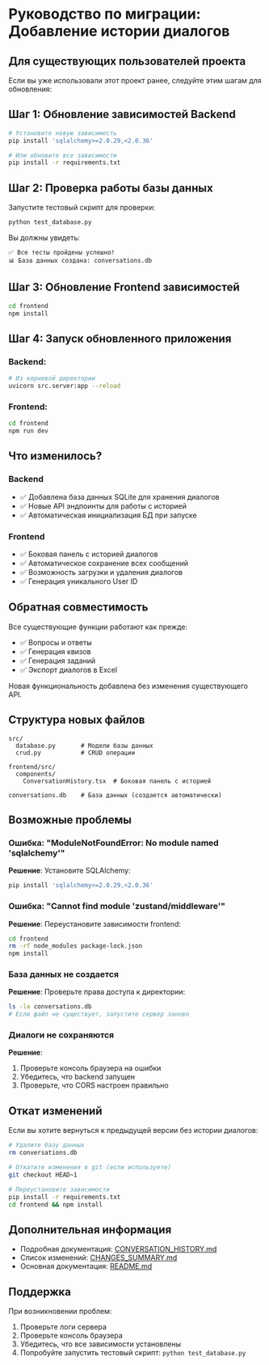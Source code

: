 # Руководство по миграции: Добавление истории диалогов

## Для существующих пользователей проекта

Если вы уже использовали этот проект ранее, следуйте этим шагам для обновления:

## Шаг 1: Обновление зависимостей Backend

```bash
# Установите новую зависимость
pip install 'sqlalchemy>=2.0.29,<2.0.36'

# Или обновите все зависимости
pip install -r requirements.txt
```

## Шаг 2: Проверка работы базы данных

Запустите тестовый скрипт для проверки:

```bash
python test_database.py
```

Вы должны увидеть:
```
✅ Все тесты пройдены успешно!
📊 База данных создана: conversations.db
```

## Шаг 3: Обновление Frontend зависимостей

```bash
cd frontend
npm install
```

## Шаг 4: Запуск обновленного приложения

### Backend:
```bash
# Из корневой директории
uvicorn src.server:app --reload
```

### Frontend:
```bash
cd frontend
npm run dev
```

## Что изменилось?

### Backend
- ✅ Добавлена база данных SQLite для хранения диалогов
- ✅ Новые API эндпоинты для работы с историей
- ✅ Автоматическая инициализация БД при запуске

### Frontend
- ✅ Боковая панель с историей диалогов
- ✅ Автоматическое сохранение всех сообщений
- ✅ Возможность загрузки и удаления диалогов
- ✅ Генерация уникального User ID

## Обратная совместимость

Все существующие функции работают как прежде:
- ✅ Вопросы и ответы
- ✅ Генерация квизов
- ✅ Генерация заданий
- ✅ Экспорт диалогов в Excel

Новая функциональность добавлена без изменения существующего API.

## Структура новых файлов

```
src/
  database.py       # Модели базы данных
  crud.py           # CRUD операции

frontend/src/
  components/
    ConversationHistory.tsx  # Боковая панель с историей

conversations.db    # База данных (создается автоматически)
```

## Возможные проблемы

### Ошибка: "ModuleNotFoundError: No module named 'sqlalchemy'"
**Решение**: Установите SQLAlchemy:
```bash
pip install 'sqlalchemy>=2.0.29,<2.0.36'
```

### Ошибка: "Cannot find module 'zustand/middleware'"
**Решение**: Переустановите зависимости frontend:
```bash
cd frontend
rm -rf node_modules package-lock.json
npm install
```

### База данных не создается
**Решение**: Проверьте права доступа к директории:
```bash
ls -la conversations.db
# Если файл не существует, запустите сервер заново
```

### Диалоги не сохраняются
**Решение**: 
1. Проверьте консоль браузера на ошибки
2. Убедитесь, что backend запущен
3. Проверьте, что CORS настроен правильно

## Откат изменений

Если вы хотите вернуться к предыдущей версии без истории диалогов:

```bash
# Удалите базу данных
rm conversations.db

# Откатите изменения в git (если используете)
git checkout HEAD~1

# Переустановите зависимости
pip install -r requirements.txt
cd frontend && npm install
```

## Дополнительная информация

- Подробная документация: [CONVERSATION_HISTORY.md](CONVERSATION_HISTORY.md)
- Список изменений: [CHANGES_SUMMARY.md](CHANGES_SUMMARY.md)
- Основная документация: [README.md](README.md)

## Поддержка

При возникновении проблем:
1. Проверьте логи сервера
2. Проверьте консоль браузера
3. Убедитесь, что все зависимости установлены
4. Попробуйте запустить тестовый скрипт: `python test_database.py`
